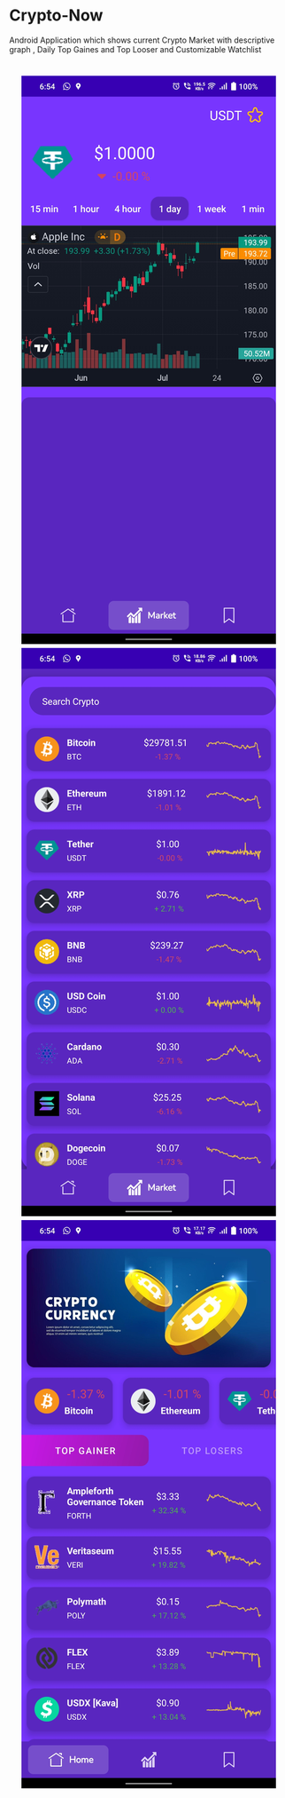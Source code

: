 # Crypto-Now
Android Application which shows current Crypto Market with descriptive graph , Daily Top Gaines and Top Looser and  Customizable Watchlist 
<h1 align="center">
  <img alt="Home page" title="Dashboard" src= "https://github.com/shubhanshushubham/Crypto-Now/blob/master/c1.jpg" />
  <img alt="Home page" title="Dashboard" src= "https://github.com/shubhanshushubham/Crypto-Now/blob/master/c2.jpg" />
  <img alt="Home page" title="Dashboard" src= "https://github.com/shubhanshushubham/Crypto-Now/blob/master/c3.jpg" />

  
</h1>
